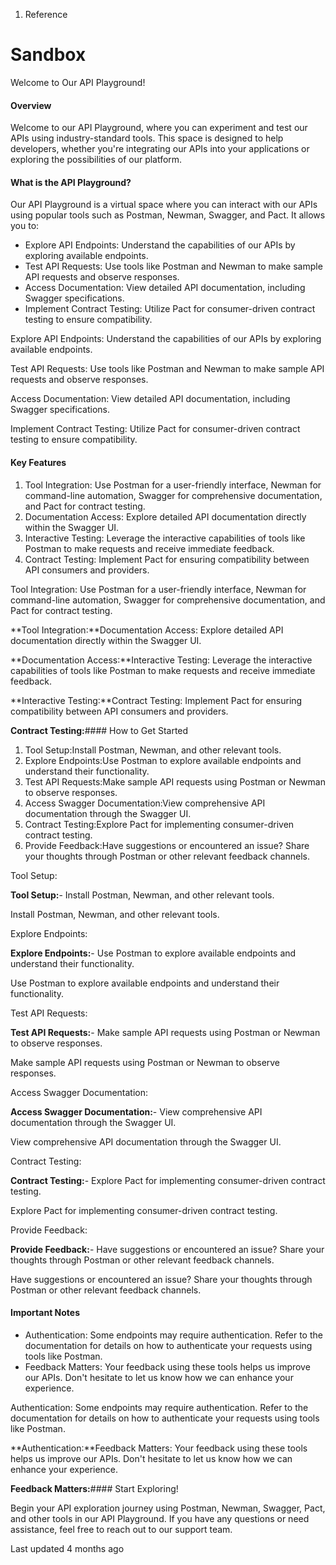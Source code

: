 1. Reference

# Sandbox

Welcome to Our API Playground!

#### Overview

Welcome to our API Playground, where you can experiment and test our APIs using industry-standard tools. This space is designed to help developers, whether you're integrating our APIs into your applications or exploring the possibilities of our platform.

#### What is the API Playground?

Our API Playground is a virtual space where you can interact with our APIs using popular tools such as Postman, Newman, Swagger, and Pact. It allows you to:

- Explore API Endpoints: Understand the capabilities of our APIs by exploring available endpoints.
- Test API Requests: Use tools like Postman and Newman to make sample API requests and observe responses.
- Access Documentation: View detailed API documentation, including Swagger specifications.
- Implement Contract Testing: Utilize Pact for consumer-driven contract testing to ensure compatibility.

Explore API Endpoints: Understand the capabilities of our APIs by exploring available endpoints.

Test API Requests: Use tools like Postman and Newman to make sample API requests and observe responses.

Access Documentation: View detailed API documentation, including Swagger specifications.

Implement Contract Testing: Utilize Pact for consumer-driven contract testing to ensure compatibility.

#### Key Features

1. Tool Integration: Use Postman for a user-friendly interface, Newman for command-line automation, Swagger for comprehensive documentation, and Pact for contract testing.
2. Documentation Access: Explore detailed API documentation directly within the Swagger UI.
3. Interactive Testing: Leverage the interactive capabilities of tools like Postman to make requests and receive immediate feedback.
4. Contract Testing: Implement Pact for ensuring compatibility between API consumers and providers.

Tool Integration: Use Postman for a user-friendly interface, Newman for command-line automation, Swagger for comprehensive documentation, and Pact for contract testing.

**Tool Integration:**Documentation Access: Explore detailed API documentation directly within the Swagger UI.

**Documentation Access:**Interactive Testing: Leverage the interactive capabilities of tools like Postman to make requests and receive immediate feedback.

**Interactive Testing:**Contract Testing: Implement Pact for ensuring compatibility between API consumers and providers.

**Contract Testing:**#### How to Get Started

1. Tool Setup:Install Postman, Newman, and other relevant tools.
2. Explore Endpoints:Use Postman to explore available endpoints and understand their functionality.
3. Test API Requests:Make sample API requests using Postman or Newman to observe responses.
4. Access Swagger Documentation:View comprehensive API documentation through the Swagger UI.
5. Contract Testing:Explore Pact for implementing consumer-driven contract testing.
6. Provide Feedback:Have suggestions or encountered an issue? Share your thoughts through Postman or other relevant feedback channels.

Tool Setup:

**Tool Setup:**- Install Postman, Newman, and other relevant tools.

Install Postman, Newman, and other relevant tools.

Explore Endpoints:

**Explore Endpoints:**- Use Postman to explore available endpoints and understand their functionality.

Use Postman to explore available endpoints and understand their functionality.

Test API Requests:

**Test API Requests:**- Make sample API requests using Postman or Newman to observe responses.

Make sample API requests using Postman or Newman to observe responses.

Access Swagger Documentation:

**Access Swagger Documentation:**- View comprehensive API documentation through the Swagger UI.

View comprehensive API documentation through the Swagger UI.

Contract Testing:

**Contract Testing:**- Explore Pact for implementing consumer-driven contract testing.

Explore Pact for implementing consumer-driven contract testing.

Provide Feedback:

**Provide Feedback:**- Have suggestions or encountered an issue? Share your thoughts through Postman or other relevant feedback channels.

Have suggestions or encountered an issue? Share your thoughts through Postman or other relevant feedback channels.

#### Important Notes

- Authentication: Some endpoints may require authentication. Refer to the documentation for details on how to authenticate your requests using tools like Postman.
- Feedback Matters: Your feedback using these tools helps us improve our APIs. Don't hesitate to let us know how we can enhance your experience.

Authentication: Some endpoints may require authentication. Refer to the documentation for details on how to authenticate your requests using tools like Postman.

**Authentication:**Feedback Matters: Your feedback using these tools helps us improve our APIs. Don't hesitate to let us know how we can enhance your experience.

**Feedback Matters:**#### Start Exploring!

Begin your API exploration journey using Postman, Newman, Swagger, Pact, and other tools in our API Playground. If you have any questions or need assistance, feel free to reach out to our support team.

Last updated 4 months ago